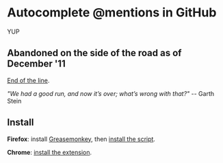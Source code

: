 # Autocomplete @mentions in GitHub #

YUP

## Abandoned on the side of the road as of December '11 ##

[End of the line](https://github.com/blog/1004-mention-autocompletion).

*"We had a good run, and now it’s over; what’s wrong with that?"* -- Garth Stein

## Install ##

**Firefox**: install [Greasemonkey](https://addons.mozilla.org/en-US/firefox/addon/greasemonkey/), then [install the script](https://github.com/iangreenleaf/github_autocomplete/raw/master/github_autocomplete.user.js).

**Chrome**: [install the extension](https://github.com/iangreenleaf/github_autocomplete/raw/crx_publish/github_autocomplete.crx).

